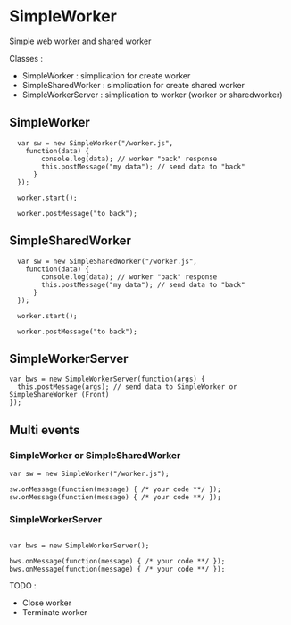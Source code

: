 # SimpleWorker
Simple web worker and shared worker

Classes :
- SimpleWorker : simplication for create worker
- SimpleSharedWorker : simplication for create shared worker
- SimpleWorkerServer : simplication to worker (worker or sharedworker)

## SimpleWorker
```
  var sw = new SimpleWorker("/worker.js",
    function(data) {
        console.log(data); // worker "back" response
        this.postMessage("my data"); // send data to "back"
      }
  });
  
  worker.start();
  
  worker.postMessage("to back");
```

## SimpleSharedWorker
```
  var sw = new SimpleSharedWorker("/worker.js",
    function(data) {
        console.log(data); // worker "back" response
        this.postMessage("my data"); // send data to "back"
      }
  });
  
  worker.start();
  
  worker.postMessage("to back");
```

## SimpleWorkerServer
```
var bws = new SimpleWorkerServer(function(args) {
  this.postMessage(args); // send data to SimpleWorker or SimpleShareWorker (Front)
});

```


## Multi events

### SimpleWorker or SimpleSharedWorker

```
var sw = new SimpleWorker("/worker.js");

sw.onMessage(function(message) { /* your code **/ });
sw.onMessage(function(message) { /* your code **/ });
```

### SimpleWorkerServer

```

var bws = new SimpleWorkerServer();

bws.onMessage(function(message) { /* your code **/ });
bws.onMessage(function(message) { /* your code **/ });
```

TODO :
- Close worker
- Terminate worker
